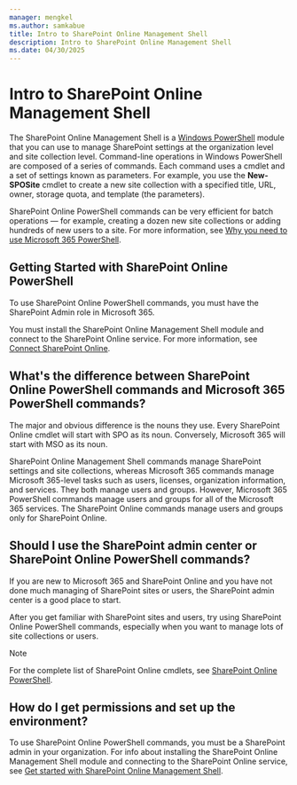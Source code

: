 ```yaml
---
manager: mengkel
ms.author: samkabue
title: Intro to SharePoint Online Management Shell
description: Intro to SharePoint Online Management Shell
ms.date: 04/30/2025
---
```


# Intro to SharePoint Online Management Shell

The SharePoint Online Management Shell is a [Windows PowerShell](/powershell/scripting/windows-powershell/install/windows-powershell-system-requirements) module that you can use to manage SharePoint settings at the organization level and site collection level. Command-line operations in Windows PowerShell are composed of a series of commands. Each command uses a cmdlet and a set of settings known as parameters. For example, you use the **New-SPOSite** cmdlet to create a new site collection with a specified title, URL, owner, storage quota, and template (the parameters).

SharePoint Online PowerShell commands can be very efficient for batch operations — for example, creating a dozen new site collections or adding hundreds of new users to a site. For more information, see [Why you need to use Microsoft 365 PowerShell](/office365/enterprise/powershell/why-you-need-to-use-office-365-powershell).

## Getting Started with SharePoint Online PowerShell

To use SharePoint Online PowerShell commands, you must have the SharePoint Admin role in Microsoft 365.

You must install the SharePoint Online Management Shell module and connect to the SharePoint Online service. For more information, see [Connect SharePoint Online](connect-sharepoint-online.md).

## What's the difference between SharePoint Online PowerShell commands and Microsoft 365 PowerShell commands?

The major and obvious difference is the nouns they use. Every SharePoint Online cmdlet will start with SPO as its noun. Conversely, Microsoft 365 will start with MSO as its noun.

SharePoint Online Management Shell commands manage SharePoint settings and site collections, whereas Microsoft 365 commands manage Microsoft 365-level tasks such as users, licenses, organization information, and services. They both manage users and groups. However, Microsoft 365 PowerShell commands manage users and groups for all of the Microsoft 365 services. The SharePoint Online commands manage users and groups only for SharePoint Online.

## Should I use the SharePoint admin center or SharePoint Online PowerShell commands?

If you are new to Microsoft 365 and SharePoint Online and you have not done much managing of SharePoint sites or users, the SharePoint admin center is a good place to start.

After you get familiar with SharePoint sites and users, try using SharePoint Online PowerShell commands, especially when you want to manage lots of site collections or users.

> [!NOTE]
> For the complete list of SharePoint Online cmdlets, see [SharePoint Online PowerShell](/powershell/module/microsoft.online.sharepoint.powershell/).

## How do I get permissions and set up the environment?

To use SharePoint Online PowerShell commands, you must be a SharePoint admin in your organization. For info about installing the SharePoint Online Management Shell module and connecting to the SharePoint Online service, see [Get started with SharePoint Online Management Shell](connect-sharepoint-online.md).
